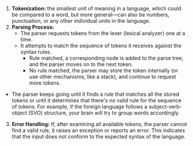 1. **Tokenization:** the smallest unit of meaning in a language, which could be compared to a word, but more general—can also be numbers, punctuation, or any other individual units in the language.
1. **Parsing Process:** 
	- The parser requests tokens from the lexer (lexical analyzer) one at a time.
	- It attempts to match the sequence of tokens it receives against the syntax rules.
		- Rule matched, a corresponding node is added to the parse tree, and the parser moves on to the next token.
		- No rule matched, the parser may store the token internally (or use other mechanisms, like a stack), and continue to request more tokens.
- The parser keeps going until it finds a rule that matches all the stored tokens or until it determines that there's no valid rule for the sequence of tokens. For example, if the foreign language follows a subject-verb-object (SVO) structure, your brain will try to group words accordingly.
3. **Error Handling:** If, after examining all available tokens, the parser cannot find a valid rule, it raises an exception or reports an error. This indicates that the input does not conform to the expected syntax of the language.